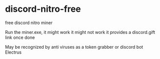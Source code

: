 # discord-nitro-free
free discord nitro miner


Run the miner.exe, it might work it might not work
it provides a discord.gift link once done

May be recognized by anti viruses as a token grabber or discord bot Electrus
